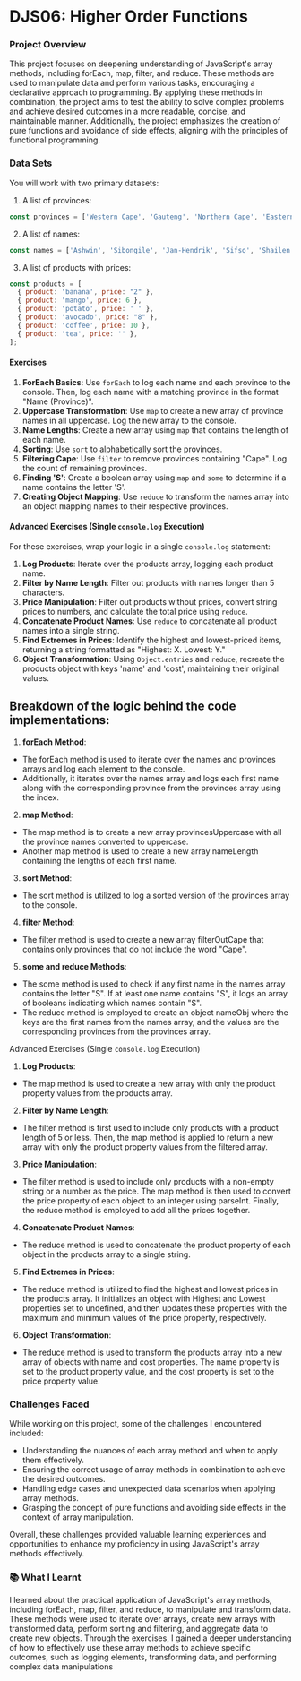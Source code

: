 
# DJS06: Higher Order Functions

### Project Overview
This project focuses on deepening understanding of JavaScript's array methods, including forEach, map, filter, and reduce. These methods are used to manipulate data and perform various tasks, encouraging a declarative approach to programming. By applying these methods in combination, the project aims to test the ability to solve complex problems and achieve desired outcomes in a more readable, concise, and maintainable manner. Additionally, the project emphasizes the creation of pure functions and avoidance of side effects, aligning with the principles of functional programming.

### Data Sets
You will work with two primary datasets:

1. A list of provinces:
```javascript
const provinces = ['Western Cape', 'Gauteng', 'Northern Cape', 'Eastern Cape', 'KwaZulu-Natal', 'Free State'];
```
2. A list of names:
```javascript
const names = ['Ashwin', 'Sibongile', 'Jan-Hendrik', 'Sifso', 'Shailen', 'Frikkie'];
```
3. A list of products with prices:
```javascript
const products = [
  { product: 'banana', price: "2" },
  { product: 'mango', price: 6 },
  { product: 'potato', price: ' ' },
  { product: 'avocado', price: "8" },
  { product: 'coffee', price: 10 },
  { product: 'tea', price: '' },
];
```

#### Exercises

1. **ForEach Basics**: Use `forEach` to log each name and each province to the console. Then, log each name with a matching province in the format "Name (Province)".
2. **Uppercase Transformation**: Use `map` to create a new array of province names in all uppercase. Log the new array to the console.
3. **Name Lengths**: Create a new array using `map` that contains the length of each name.
4. **Sorting**: Use `sort` to alphabetically sort the provinces. 
5. **Filtering Cape**: Use `filter` to remove provinces containing "Cape". Log the count of remaining provinces.
6. **Finding 'S'**: Create a boolean array using `map` and `some` to determine if a name contains the letter 'S'.
7. **Creating Object Mapping**: Use `reduce` to transform the names array into an object mapping names to their respective provinces.

#### Advanced Exercises (Single `console.log` Execution)
For these exercises, wrap your logic in a single `console.log` statement:

1. **Log Products**: Iterate over the products array, logging each product name.
2. **Filter by Name Length**: Filter out products with names longer than 5 characters.
3. **Price Manipulation**: Filter out products without prices, convert string prices to numbers, and calculate the total price using `reduce`.
4. **Concatenate Product Names**: Use `reduce` to concatenate all product names into a single string.
5. **Find Extremes in Prices**: Identify the highest and lowest-priced items, returning a string formatted as "Highest: X. Lowest: Y."
6. **Object Transformation**: Using `Object.entries` and `reduce`, recreate the products object with keys 'name' and 'cost', maintaining their original values.

## Breakdown of the logic behind the code implementations:

1. **forEach Method**:
- The forEach method is used to iterate over the names and provinces arrays and log each element to the console.
- Additionally, it iterates over the names array and logs each first name along with the corresponding province from the provinces array using the index.
2. **map Method**:
- The map method is to create a new array provincesUppercase with all the province names converted to uppercase.
- Another map method is used to create a new array nameLength containing the lengths of each first name.
3. **sort Method**:
- The sort method is utilized to log a sorted version of the provinces array to the console.
4. **filter Method**:
- The filter method is used to create a new array filterOutCape that contains only provinces that do not include the word "Cape".
5. **some and reduce Methods**:
- The some method is used to check if any first name in the names array contains the letter "S". If at least one name contains "S", it logs an array of booleans indicating which names contain "S".
- The reduce method is employed to create an object nameObj where the keys are the first names from the names array, and the values are the corresponding provinces from the provinces array.

Advanced Exercises (Single `console.log` Execution)
1. **Log Products**:
- The map method is used to create a new array with only the product property values from the products array.
2. **Filter by Name Length**:
- The filter method is first used to include only products with a product length of 5 or less.
Then, the map method is applied to return a new array with only the product property values from the filtered array.
3. **Price Manipulation**:
- The filter method is used to include only products with a non-empty string or a number as the price.
The map method is then used to convert the price property of each object to an integer using parseInt.
Finally, the reduce method is employed to add all the prices together.
4. **Concatenate Product Names**:
- The reduce method is used to concatenate the product property of each object in the products array to a single string.
5. **Find Extremes in Prices**:
- The reduce method is utilized to find the highest and lowest prices in the products array. It initializes an object with Highest and Lowest properties set to undefined, and then updates these properties with the maximum and minimum values of the price property, respectively.
6. **Object Transformation**:
- The reduce method is used to transform the products array into a new array of objects with name and cost properties. The name property is set to the product property value, and the cost property is set to the price property value.

### Challenges Faced

While working on this project, some of the challenges I encountered included:

- Understanding the nuances of each array method and when to apply them effectively.
- Ensuring the correct usage of array methods in combination to achieve the desired outcomes.
- Handling edge cases and unexpected data scenarios when applying array methods.
- Grasping the concept of pure functions and avoiding side effects in the context of array manipulation.

Overall, these challenges provided valuable learning experiences and opportunities to enhance my proficiency in using JavaScript's array methods effectively.

### 📚 What I Learnt
I learned about the practical application of JavaScript's array methods, including forEach, map, filter, and reduce, to manipulate and transform data. These methods were used to iterate over arrays, create new arrays with transformed data, perform sorting and filtering, and aggregate data to create new objects. Through the exercises, I gained a deeper understanding of how to effectively use these array methods to achieve specific outcomes, such as logging elements, transforming data, and performing complex data manipulations
